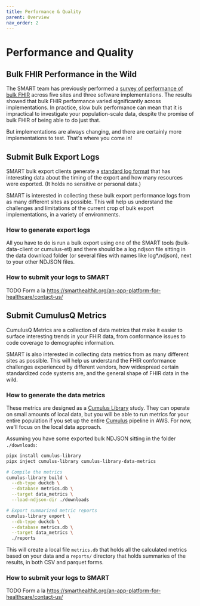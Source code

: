 ```yaml
---
title: Performance & Quality
parent: Overview
nav_order: 2
---
```

# Performance and Quality
## Bulk FHIR Performance in the Wild
The SMART team has previously performed a 
[survey of performance of bulk FHIR](https://pmc.ncbi.nlm.nih.gov/articles/PMC11031206/) 
across five sites and three software implementations. The results showed that bulk FHIR performance varied significantly across implementations. In practice, slow bulk performance can mean that it is impractical to investigate your population-scale data, despite the promise of bulk FHIR of being able to do just that.

But implementations are always changing, and there are certainly more implementations to test. That's where you come in!

## Submit Bulk Export Logs
SMART bulk export clients generate a 
[standard log format](https://github.com/smart-on-fhir/bulk-data-client/wiki/Bulk-Data-Export-Log-Items)
that has interesting data about the timing of the export and how many resources were exported. (It holds no sensitive or personal data.)

SMART is interested in collecting these bulk export performance logs from as many different sites as possible. This will help us understand the challenges and limitations of the current crop of bulk export implementations, in a variety of environments.

### How to generate export logs
All you have to do is run a bulk export using one of the SMART tools (bulk-data-client or cumulus-etl) and there should be a log.ndjson file sitting in the data download folder (or several files with names like log*.ndjson), next to your other NDJSON files.

### How to submit your logs to SMART
TODO Form a la https://smarthealthit.org/an-app-platform-for-healthcare/contact-us/

## Submit CumulusQ Metrics
CumulusQ Metrics are a collection of data metrics that make it easier to surface interesting trends in your FHIR data, from conformance issues to code coverage to demographic information.

SMART is also interested in collecting data metrics from as many different sites as possible. This will help us understand the FHIR conformance challenges experienced by different vendors, how widespread certain standardized code systems are, and the general shape of FHIR data in the wild.

### How to generate the data metrics
These metrics are designed as a 
[Cumulus Library](https://docs.smarthealthit.org/cumulus/library/)
study. They can operate on small amounts of local data, but you will be able to run metrics for your entire population if you set up the entire 
[Cumulus](https://docs.smarthealthit.org/cumulus/) pipeline in AWS. For now, we'll focus on the local data approach.

Assuming you have some exported bulk NDJSON sitting in the folder `./downloads`:

```sh
pipx install cumulus-library
pipx inject cumulus-library cumulus-library-data-metrics

# Compile the metrics
cumulus-library build \
  --db-type duckdb \
  --database metrics.db \
  --target data_metrics \
  --load-ndjson-dir ./downloads

# Export summarized metric reports
cumulus-library export \
  --db-type duckdb \
  --database metrics.db \
  --target data_metrics \
  ./reports
```
This will create a local file `metrics.db` that holds all the calculated metrics based on your data
and a `reports/` directory that holds summaries of the results, in both CSV and parquet forms.

### How to submit your logs to SMART
TODO Form a la https://smarthealthit.org/an-app-platform-for-healthcare/contact-us/
